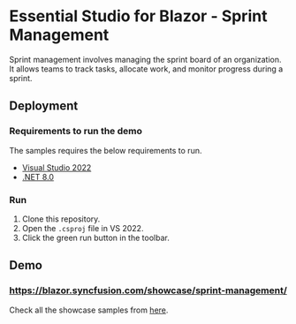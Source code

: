 # Essential Studio for Blazor - Sprint Management

Sprint management involves managing the sprint board of an organization. It allows teams to track tasks, allocate work, and monitor progress during a sprint.

## Deployment

### Requirements to run the demo

The samples requires the below requirements to run.

* [Visual Studio 2022](https://visualstudio.microsoft.com/vs/)
* [.NET 8.0](https://dotnet.microsoft.com/en-us/download/dotnet/8.0)

### Run

1. Clone this repository.
2. Open the `.csproj` file in VS 2022.
3. Click the green run button in the toolbar.

## Demo

### <a href="https://blazor.syncfusion.com/showcase/sprint-management/" target="_blank">https://blazor.syncfusion.com/showcase/sprint-management/</a>

Check all the showcase samples from <a href="https://blazor.syncfusion.com" target="_blank">here</a>.
